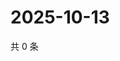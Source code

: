 # 2025-10-13

共 0 条

<!-- BEGIN ZHIHUQUESTIONS -->
<!-- 最后更新时间 Mon Oct 13 2025 04:11:45 GMT+0800 (China Standard Time) -->

<!-- END ZHIHUQUESTIONS -->
